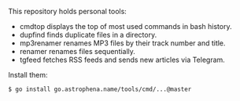 This repository holds personal tools:

- cmdtop displays the top of most used commands in bash history.
- dupfind finds duplicate files in a directory.
- mp3renamer renames MP3 files by their track number and title.
- renamer renames files sequentially.
- tgfeed fetches RSS feeds and sends new articles via Telegram.

Install them:

```sh
$ go install go.astrophena.name/tools/cmd/...@master
```
